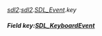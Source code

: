 _[sdl2](../../modules/sdl2/sdl2-module.md):[sdl2](../../modules/sdl2/sdl2-module.md).[SDL\_Event](../../modules/sdl2/sdl2-sdl_event.md).key_
##### Field key:[SDL_KeyboardEvent](../../modules/sdl2/sdl2-sdl_keyboardevent.md)
